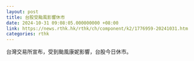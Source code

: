 ```yaml
---
layout: post
title: 台股受颱風影響休市
date: 2024-10-31 09:08:05.000000000 +08:00
link: https://news.rthk.hk/rthk/ch/component/k2/1776959-20241031.htm
categories: rthk
---
```


台灣交易所宣布，受到颱風康妮影響，台股今日休市。
